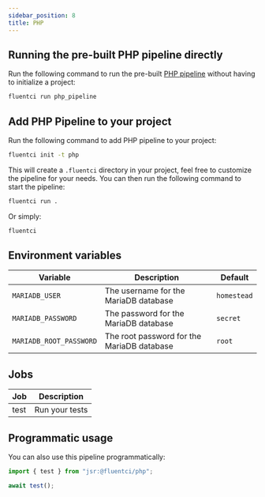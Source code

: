 ```yaml
---
sidebar_position: 8
title: PHP
---
```



## Running the pre-built PHP pipeline directly

Run the following command to run the pre-built [PHP pipeline](https://github.com/fluent-ci-templates/php-pipeline) without having to initialize a project:

```bash
fluentci run php_pipeline
```

## Add PHP Pipeline to your project

Run the following command to add PHP pipeline to your project:

```bash
fluentci init -t php
```

This will create a `.fluentci` directory in your project, feel free to customize the pipeline for your needs.
You can then run the following command to start the pipeline:

```bash
fluentci run .
```

Or simply:

```bash
fluentci
```


## Environment variables

| Variable               | Description                                | Default |
| ---------------------- | ------------------------------------------ | ------------- |
|`MARIADB_USER`          | The username for the MariaDB database      | `homestead`        |
|`MARIADB_PASSWORD`      | The password for the MariaDB database      | `secret`    |
|`MARIADB_ROOT_PASSWORD` | The root password for the MariaDB database | `root`        |

## Jobs

| Job   | Description      |
| ----- | ---------------- |
| test  | Run your tests   |

## Programmatic usage

You can also use this pipeline programmatically:

```ts
import { test } from "jsr:@fluentci/php";

await test();
```
